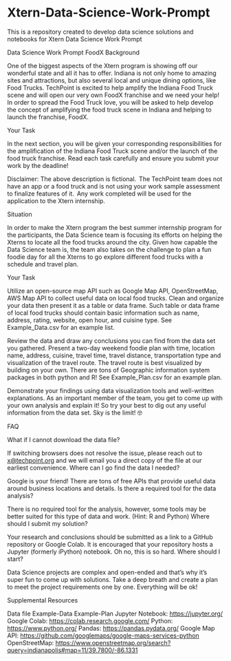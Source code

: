 # Xtern-Data-Science-Work-Prompt
This is a repository created to develop data science solutions and notebooks for Xtern Data Science Work Prompt


Data Science Work Prompt
FoodX Background

One of the biggest aspects of the Xtern program is showing off our wonderful state and all it has to offer. Indiana is not only home to amazing sites and attractions, but also several local and unique dining options, like Food Trucks. TechPoint is excited to help amplify the Indiana Food Truck scene and will open our very own FoodX franchise and we need your help! In order to spread the Food Truck love, you will be asked to help develop the concept of amplifying the food truck scene in Indiana and helping to launch the franchise, FoodX. 

Your Task

In the next section, you will be given your corresponding responsibilities for the amplification of the Indiana Food Truck scene and/or the launch of the food truck franchise. Read each task carefully and ensure you submit your work by the deadline! 

Disclaimer: The above description is fictional.  The TechPoint team does not have an app or a food truck and is not using your work sample assessment to finalize features of it.  Any work completed will be used for the application to the Xtern internship.

Situation

In order to make the Xtern program the best summer internship program for the participants, the Data Science team is focusing its efforts on helping the Xterns to locate all the food trucks around the city. Given how capable the Data Science team is, the team also takes on the challenge to plan a fun foodie day for all the Xterns to go explore different food trucks with a schedule and travel plan.

Your Task

Utilize an open-source map API such as Google Map API, OpenStreetMap, AWS Map API to collect useful data on local food trucks. Clean and organize your data then present it as a table or data frame. Such table or data frame of local food trucks should contain basic information such as name, address, rating, website, open hour, and cuisine type. See Example_Data.csv for an example list.

Review the data and draw any conclusions you can find from the data set you gathered. Present a two-day weekend foodie plan with time, location name, address, cuisine, travel time, travel distance, transportation type and visualization of the travel route. The travel route is best visualized by building on your own. There are tons of Geographic information system packages in both python and R! See Example_Plan.csv for an example plan.

Demonstrate your findings using data visualization tools and well-written explanations. As an important member of the team, you get to come up with your own analysis and explain it! So try your best to dig out any useful information from the data set. Sky is the limit! 🤓

FAQ

What if I cannot download the data file?

If switching browsers does not resolve the issue, please reach out to x@techpoint.org and we will email you a direct copy of the file at our earliest convenience.
Where can I go find the data I needed?

Google is your friend! There are tons of free APIs that provide useful data around business locations and details.
Is there a required tool for the data analysis?

There is no required tool for the analysis, however, some tools may be better suited for this type of data and work. (Hint: R and Python)
Where should I submit my solution?

Your research and conclusions should be submitted as a link to a GitHub repository or Google Colab. It is encouraged that your repository hosts a Jupyter (formerly iPython) notebook.
Oh no, this is so hard. Where should I start?

Data Science projects are complex and open-ended and that’s why it’s super fun to come up with solutions. Take a deep breath and create a plan to meet the project requirements one by one. Everything will be ok!

Supplemental Resources

Data file
Example-Data
Example-Plan
Jupyter Notebook: https://jupyter.org/
Google Colab: https://colab.research.google.com/
Python: https://www.python.org/
Pandas: https://pandas.pydata.org/
Google Map API: https://github.com/googlemaps/google-maps-services-python
OpenStreetMap: https://www.openstreetmap.org/search?query=indianapolis#map=11/39.7800/-86.1331
